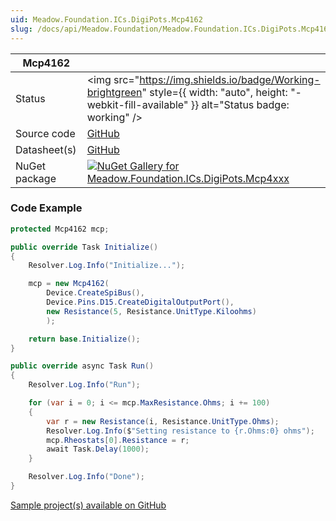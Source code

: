 ```yaml
---
uid: Meadow.Foundation.ICs.DigiPots.Mcp4162
slug: /docs/api/Meadow.Foundation/Meadow.Foundation.ICs.DigiPots.Mcp4162
---
```


| Mcp4162 | |
|--------|--------|
| Status | <img src="https://img.shields.io/badge/Working-brightgreen" style={{ width: "auto", height: "-webkit-fill-available" }} alt="Status badge: working" /> |
| Source code | [GitHub](https://github.com/WildernessLabs/Meadow.Foundation/tree/main/Source/Meadow.Foundation.Peripherals/ICs.DigiPots.Mcp4xxx) |
| Datasheet(s) | [GitHub](https://github.com/WildernessLabs/Meadow.Foundation/tree/main/Source/Meadow.Foundation.Peripherals/ICs.DigiPots.Mcp4xxx/Datasheet) |
| NuGet package | <a href="https://www.nuget.org/packages/Meadow.Foundation.ICs.DigiPots.Mcp4xxx/" target="_blank"><img src="https://img.shields.io/nuget/v/Meadow.Foundation.ICs.DigiPots.Mcp4xxx.svg?label=Meadow.Foundation.ICs.DigiPots.Mcp4xxx" alt="NuGet Gallery for Meadow.Foundation.ICs.DigiPots.Mcp4xxx" /></a> |

### Code Example

```csharp
protected Mcp4162 mcp;

public override Task Initialize()
{
    Resolver.Log.Info("Initialize...");

    mcp = new Mcp4162(
        Device.CreateSpiBus(),
        Device.Pins.D15.CreateDigitalOutputPort(),
        new Resistance(5, Resistance.UnitType.Kiloohms)
        );

    return base.Initialize();
}

public override async Task Run()
{
    Resolver.Log.Info("Run");

    for (var i = 0; i <= mcp.MaxResistance.Ohms; i += 100)
    {
        var r = new Resistance(i, Resistance.UnitType.Ohms);
        Resolver.Log.Info($"Setting resistance to {r.Ohms:0} ohms");
        mcp.Rheostats[0].Resistance = r;
        await Task.Delay(1000);
    }

    Resolver.Log.Info("Done");
}

```

[Sample project(s) available on GitHub](https://github.com/WildernessLabs/Meadow.Foundation/tree/main/Source/Meadow.Foundation.Peripherals/ICs.DigiPots.Mcp4xxx/Samples/Mcp4162_Sample)

